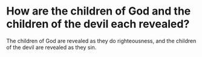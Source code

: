 # How are the children of God and the children of the devil each revealed?

The children of God are revealed as they do righteousness, and the children of the devil are revealed as they sin.
